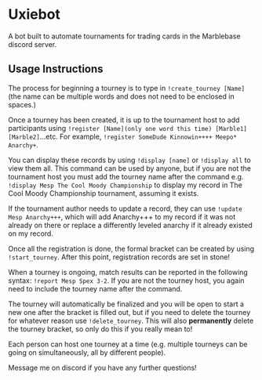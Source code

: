 # Uxiebot
A bot built to automate tournaments for trading cards in the Marblebase discord server.

## Usage Instructions
The process for beginning a tourney is to type in `!create_tourney [Name]` (the name can be multiple words and does not need to be enclosed in spaces.)

Once a tourney has been created, it is up to the tournament host to add participants using `!register [Name](only one word this time) [Marble1] [Marble2]`...etc. For example, `!register SomeDude Kinnowin++++ Meepo* Anarchy+`.

You can display these records by using `!display [name]` or `!display all` to view them all. This command can be used by anyone, but if you are not the tournament host you must add the tourney name after the command e.g. `!display Mesp The Cool Moody Championship` to display my record in The Cool Moody Championship tournament, assuming it exists.

If the tournament author needs to update a record, they can use `!update Mesp Anarchy+++`, which will add Anarchy+++ to my record if it was not already on there or replace a differently leveled anarchy if it already existed on my record.

Once all the registration is done, the formal bracket can be created by using `!start_tourney`. After this point, registration records are set in stone!

When a tourney is ongoing, match results can be reported in the following syntax: `!report Mesp Spex 3-2`. If you are not the tourney host, you again need to include the tourney name after the command.

The tourney will automatically be finalized and you will be open to start a new one after the bracket is filled out, but if you need to delete the tourney for whatever reason use `!delete_tourney`. This will also **permanently** delete the tourney bracket, so only do this if you really mean to!

Each person can host one tourney at a time (e.g. multiple tourneys can be going on simultaneously, all by different people).

Message me on discord if you have any further questions!